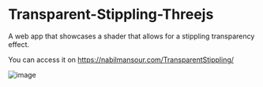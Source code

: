 # Transparent-Stippling-Threejs
A web app that showcases a shader that allows for a stippling transparency effect.

You can access it on https://nabilmansour.com/TransparentStippling/

![image](https://github.com/NabilNYMansour/Transparent-Stippling-Threejs/assets/56453977/ff9a0cb1-44ad-42b5-8a68-8e2584b79f0e)
